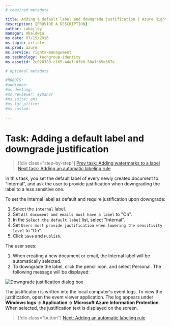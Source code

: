 ```yaml
---
# required metadata

title: Adding a default label and downgrade justification | Azure Rights Management
description: [PROVIDE A DESCRIPTION]
author: cabailey
manager: mbaldwin
ms.date: 07/15/2016
ms.topic: article
ms.prod: azure
ms.service: rights-management
ms.technology: techgroup-identity
ms.assetid: 2c028389-c165-44ef-8fb8-58a1c65e667e

# optional metadata

#ROBOTS:
#audience:
#ms.devlang:
#ms.reviewer: eymanor
#ms.suite: ems
#ms.tgt_pltfrm:
#ms.custom:

---
```


# Task: Adding a default label and downgrade justification

>[!div class="step-by-step"]
[Prev task: Adding watermarks to a label](task-add-watermark-label.md)
[Next task: Adding an automatic labeling rule](task-add-automatic-labeling-rule.md)

In this task, you set the default label of every newly created document to "Internal", and ask the user to provide justification when downgrading the label to a less sensitive one.

To set the Internal label as default and require justification upon downgrade:

1. Select the `Internal` label.  
2. Set `All document and emails must have a label` to "On".
3. In the `Select the default label` list, select "Internal".  
4. Set `Users must provide justification when lowering the sensitivity level` to "On". 
5. Click `Save` and `Publish`. 

The user sees: 
1. When creating a new document or email, the Internal label will be automatically selected.  
2. To downgrade the label, click the pencil icon, and select Personal. The following message will be displayed: 
  
  ![Downgrade justification dialog box](azip-downgrade-justification.png)
 
  The justification is written into the local computer's event logs. To view the justification, open the event viewer application. The log appears under **Windows logs &rarr; Application &rarr; Microsoft Azure Information Protection**. When selected, the justification text is displayed on the screen. 

> [!div class="button"]
[Next: Adding an automatic labeling rule](task-add-automatic-labeling-rule.md)